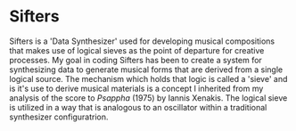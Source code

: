 # __Sifters__
Sifters is a 'Data Synthesizer' used for developing musical compositions that makes use of logical sieves as the point of departure for creative processes. My goal in coding Sifters has been to create a system for synthesizing data to generate musical forms that are derived from a single logical source. The mechanism which holds that logic is called a 'sieve' and is it's use to derive musical materials is a concept I inherited from my analysis of the score to <i>Psappha</i> (1975) by Iannis Xenakis. The logical sieve is utilized in a way that is analogous to an oscillator within a traditional synthesizer configuratrion.